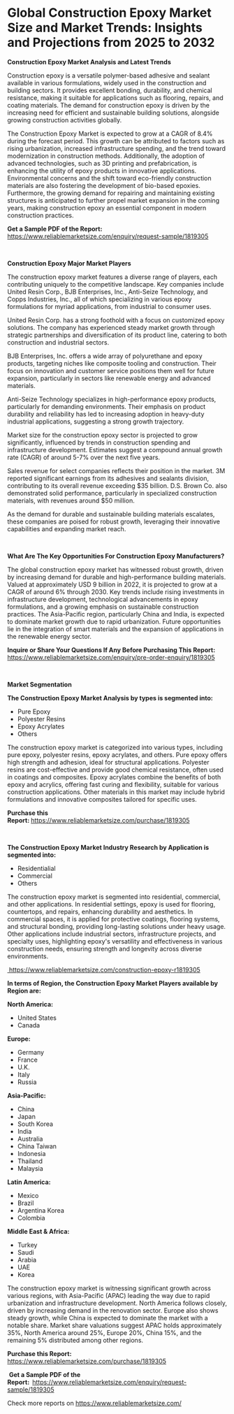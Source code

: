 <p><h1>Global Construction Epoxy Market Size and Market Trends: Insights and Projections from 2025 to 2032</h1></p><p><strong>Construction Epoxy Market Analysis and Latest Trends</strong></p>
<p><p>Construction epoxy is a versatile polymer-based adhesive and sealant available in various formulations, widely used in the construction and building sectors. It provides excellent bonding, durability, and chemical resistance, making it suitable for applications such as flooring, repairs, and coating materials. The demand for construction epoxy is driven by the increasing need for efficient and sustainable building solutions, alongside growing construction activities globally.</p><p>The Construction Epoxy Market is expected to grow at a CAGR of 8.4% during the forecast period. This growth can be attributed to factors such as rising urbanization, increased infrastructure spending, and the trend toward modernization in construction methods. Additionally, the adoption of advanced technologies, such as 3D printing and prefabrication, is enhancing the utility of epoxy products in innovative applications. Environmental concerns and the shift toward eco-friendly construction materials are also fostering the development of bio-based epoxies. Furthermore, the growing demand for repairing and maintaining existing structures is anticipated to further propel market expansion in the coming years, making construction epoxy an essential component in modern construction practices.</p></p>
<p><strong>Get a Sample PDF of the Report:&nbsp;</strong> <a href="https://www.reliablemarketsize.com/enquiry/request-sample/1819305?utm_campaign=2626&utm_medium=2&utm_source=Github&utm_content=ia&utm_term=01042025&utm_id=construction-epoxy">https://www.reliablemarketsize.com/enquiry/request-sample/1819305</a></p>
<p>&nbsp;</p>
<p><strong>Construction Epoxy Major Market Players</strong></p>
<p><p>The construction epoxy market features a diverse range of players, each contributing uniquely to the competitive landscape. Key companies include United Resin Corp., BJB Enterprises, Inc., Anti-Seize Technology, and Copps Industries, Inc., all of which specializing in various epoxy formulations for myriad applications, from industrial to consumer uses.</p><p>United Resin Corp. has a strong foothold with a focus on customized epoxy solutions. The company has experienced steady market growth through strategic partnerships and diversification of its product line, catering to both construction and industrial sectors. </p><p>BJB Enterprises, Inc. offers a wide array of polyurethane and epoxy products, targeting niches like composite tooling and construction. Their focus on innovation and customer service positions them well for future expansion, particularly in sectors like renewable energy and advanced materials.</p><p>Anti-Seize Technology specializes in high-performance epoxy products, particularly for demanding environments. Their emphasis on product durability and reliability has led to increasing adoption in heavy-duty industrial applications, suggesting a strong growth trajectory.</p><p>Market size for the construction epoxy sector is projected to grow significantly, influenced by trends in construction spending and infrastructure development. Estimates suggest a compound annual growth rate (CAGR) of around 5-7% over the next five years.</p><p>Sales revenue for select companies reflects their position in the market. 3M reported significant earnings from its adhesives and sealants division, contributing to its overall revenue exceeding $35 billion. D.S. Brown Co. also demonstrated solid performance, particularly in specialized construction materials, with revenues around $50 million.</p><p>As the demand for durable and sustainable building materials escalates, these companies are poised for robust growth, leveraging their innovative capabilities and expanding market reach.</p></p>
<p>&nbsp;</p>
<p><strong>What Are The Key Opportunities For Construction Epoxy Manufacturers?</strong></p>
<p><p>The global construction epoxy market has witnessed robust growth, driven by increasing demand for durable and high-performance building materials. Valued at approximately USD 9 billion in 2022, it is projected to grow at a CAGR of around 6% through 2030. Key trends include rising investments in infrastructure development, technological advancements in epoxy formulations, and a growing emphasis on sustainable construction practices. The Asia-Pacific region, particularly China and India, is expected to dominate market growth due to rapid urbanization. Future opportunities lie in the integration of smart materials and the expansion of applications in the renewable energy sector.</p></p>
<p><strong>Inquire or Share Your Questions If Any Before Purchasing This Report:</strong> <a href="https://www.reliablemarketsize.com/enquiry/pre-order-enquiry/1819305?utm_campaign=2626&utm_medium=2&utm_source=Github&utm_content=ia&utm_term=01042025&utm_id=construction-epoxy">https://www.reliablemarketsize.com/enquiry/pre-order-enquiry/1819305</a></p>
<p>&nbsp;</p>
<p><strong>Market Segmentation</strong></p>
<p><strong>The Construction Epoxy Market Analysis by types is segmented into:</strong></p>
<p><ul><li>Pure Epoxy</li><li>Polyester Resins</li><li>Epoxy Acrylates</li><li>Others</li></ul></p>
<p><p>The construction epoxy market is categorized into various types, including pure epoxy, polyester resins, epoxy acrylates, and others. Pure epoxy offers high strength and adhesion, ideal for structural applications. Polyester resins are cost-effective and provide good chemical resistance, often used in coatings and composites. Epoxy acrylates combine the benefits of both epoxy and acrylics, offering fast curing and flexibility, suitable for various construction applications. Other materials in this market may include hybrid formulations and innovative composites tailored for specific uses.</p></p>
<p><strong>Purchase this Report:&nbsp;</strong><a href="https://www.reliablemarketsize.com/purchase/1819305?utm_campaign=2626&utm_medium=2&utm_source=Github&utm_content=ia&utm_term=01042025&utm_id=construction-epoxy">https://www.reliablemarketsize.com/purchase/1819305</a></p>
<p>&nbsp;</p>
<p><strong>The Construction Epoxy Market Industry Research by Application is segmented into:</strong></p>
<p><ul><li>Residentialial</li><li>Commercial</li><li>Others</li></ul></p>
<p><p>The construction epoxy market is segmented into residential, commercial, and other applications. In residential settings, epoxy is used for flooring, countertops, and repairs, enhancing durability and aesthetics. In commercial spaces, it is applied for protective coatings, flooring systems, and structural bonding, providing long-lasting solutions under heavy usage. Other applications include industrial sectors, infrastructure projects, and specialty uses, highlighting epoxy's versatility and effectiveness in various construction needs, ensuring strength and longevity across diverse environments.</p></p>
<p><a href="https://www.reliablemarketsize.com/construction-epoxy-r1819305?utm_campaign=2626&utm_medium=2&utm_source=Github&utm_content=ia&utm_term=01042025&utm_id=construction-epoxy">&nbsp;https://www.reliablemarketsize.com/construction-epoxy-r1819305</a></p>
<p><strong>In terms of Region, the Construction Epoxy Market Players available by Region are:</strong></p>
<p>
    <p> <strong> North America: </strong>
        <ul>
            <li>United States</li>
            <li>Canada</li>
        </ul>
        </p> 
    <p> <strong> Europe: </strong>
        <ul>
            <li>Germany</li>
            <li>France</li>
            <li>U.K.</li>
            <li>Italy</li>
            <li>Russia</li>
        </ul>
        </p> 
    <p> <strong> Asia-Pacific: </strong>
        <ul>
            <li>China</li>
            <li>Japan</li>
            <li>South Korea</li>
            <li>India</li>
            <li>Australia</li>
            <li>China Taiwan</li>
            <li>Indonesia</li>
            <li>Thailand</li>
            <li>Malaysia</li>
        </ul>
        </p> 
    <p> <strong> Latin America: </strong>
        <ul>
            <li>Mexico</li>
            <li>Brazil</li>
            <li>Argentina Korea</li>
            <li>Colombia</li>
        </ul>
        </p> 
    <p> <strong> Middle East & Africa: </strong>
        <ul>
            <li>Turkey</li>
            <li>Saudi</li>
            <li>Arabia</li>
            <li>UAE</li>
            <li>Korea</li>
        </ul>
    </p>
    </p>
<p><p>The construction epoxy market is witnessing significant growth across various regions, with Asia-Pacific (APAC) leading the way due to rapid urbanization and infrastructure development. North America follows closely, driven by increasing demand in the renovation sector. Europe also shows steady growth, while China is expected to dominate the market with a notable share. Market share valuations suggest APAC holds approximately 35%, North America around 25%, Europe 20%, China 15%, and the remaining 5% distributed among other regions.</p></p>
<p><strong>Purchase this Report: </strong><a href="https://www.reliablemarketsize.com/purchase/1819305?utm_campaign=2626&utm_medium=2&utm_source=Github&utm_content=ia&utm_term=01042025&utm_id=construction-epoxy">https://www.reliablemarketsize.com/purchase/1819305</a></p>
<p>&nbsp;<strong>Get a Sample PDF of the Report:&nbsp;&nbsp;</strong><a href="https://www.reliablemarketsize.com/enquiry/request-sample/1819305?utm_campaign=2626&utm_medium=2&utm_source=Github&utm_content=ia&utm_term=01042025&utm_id=construction-epoxy">https://www.reliablemarketsize.com/enquiry/request-sample/1819305</a></p>
<p><strong></strong></p>
<p>Check more reports on <a href="https://www.reliablemarketsize.com/?utm_campaign=2626&utm_medium=2&utm_source=Github&utm_content=ia&utm_term=01042025&utm_id=construction-epoxy">https://www.reliablemarketsize.com/</a></p>